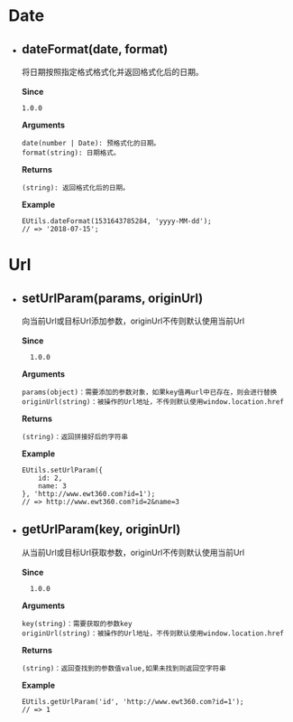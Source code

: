 # Date
* ## dateFormat(date, format)</br>
  将日期按照指定格式格式化并返回格式化后的日期。</br>
  </br>
  <b>Since</b>
  
      1.0.0
  <b>Arguments</b>

      date(number | Date): 预格式化的日期。
      format(string): 日期格式。
  <b>Returns</b>

      (string): 返回格式化后的日期。
  <b>Example</b>

      EUtils.dateFormat(1531643785284, 'yyyy-MM-dd');
      // => '2018-07-15';

# Url
* ## setUrlParam(params, originUrl)<br />
  向当前Url或目标Url添加参数，originUrl不传则默认使用当前Url
  <br />
  <br />
  <b>Since</b>
  
        1.0.0
  <b>Arguments</b>
  
      params(object)：需要添加的参数对象，如果key值再url中已存在，则会进行替换
      originUrl(string)：被操作的Url地址，不传则默认使用window.location.href
      
  <b>Returns</b>
  
      (string)：返回拼接好后的字符串
  <b>Example</b>
  
      EUtils.setUrlParam({
          id: 2,
          name: 3
      }, 'http://www.ewt360.com?id=1');
      // => http://www.ewt360.com?id=2&name=3
      
* ## getUrlParam(key, originUrl)<br />
  从当前Url或目标Url获取参数，originUrl不传则默认使用当前Url<br />
  <br />
  <b>Since</b>
  
        1.0.0
  <b>Arguments</b>
  
      key(string)：需要获取的参数key
      originUrl(string)：被操作的Url地址，不传则默认使用window.location.href
      
  <b>Returns</b>
  
      (string)：返回查找到的参数值value,如果未找到则返回空字符串
  <b>Example</b>
  
      EUtils.getUrlParam('id', 'http://www.ewt360.com?id=1');
      // => 1

